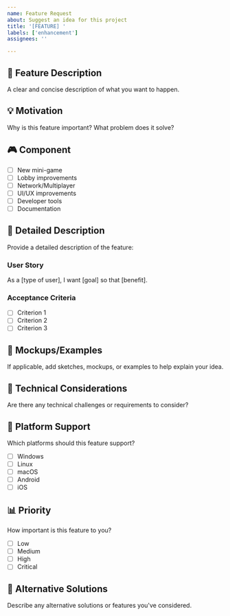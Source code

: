 ```yaml
---
name: Feature Request
about: Suggest an idea for this project
title: '[FEATURE] '
labels: ['enhancement']
assignees: ''

---
```


## 🚀 Feature Description
A clear and concise description of what you want to happen.

## 💡 Motivation
Why is this feature important? What problem does it solve?

## 🎮 Component
- [ ] New mini-game
- [ ] Lobby improvements
- [ ] Network/Multiplayer
- [ ] UI/UX improvements
- [ ] Developer tools
- [ ] Documentation

## 📝 Detailed Description
Provide a detailed description of the feature:

### User Story
As a [type of user], I want [goal] so that [benefit].

### Acceptance Criteria
- [ ] Criterion 1
- [ ] Criterion 2
- [ ] Criterion 3

## 🎨 Mockups/Examples
If applicable, add sketches, mockups, or examples to help explain your idea.

## 🔧 Technical Considerations
Are there any technical challenges or requirements to consider?

## 📱 Platform Support
Which platforms should this feature support?
- [ ] Windows
- [ ] Linux
- [ ] macOS
- [ ] Android
- [ ] iOS

## 📊 Priority
How important is this feature to you?
- [ ] Low
- [ ] Medium
- [ ] High
- [ ] Critical

## 🔄 Alternative Solutions
Describe any alternative solutions or features you've considered.
